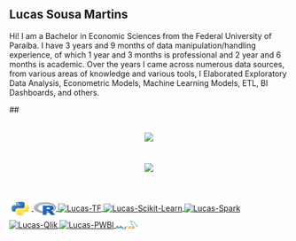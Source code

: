 ## Lucas Sousa Martins
Hi! I am a Bachelor in Economic Sciences from the Federal University of Paraíba. I have 3 years and 9 months of data manipulation/handling experience, of which 1 year and 3 months is professional and 2 year and 6 months is academic. Over the years I came across numerous data sources, from various areas of knowledge and various tools, I Elaborated Exploratory Data Analysis, Econometric Models, Machine Learning Models, ETL, BI Dashboards, and others.

##<div align="center">
##  <a href="https://github.com/Lucas0usa">
##  <img height="120em" src="https://github-readme-stats.vercel.app/api?username=Lucas0usa&show_icons=true&theme=dark&include_all_commits=true&count_private=true"/>
##  <img height="120em" src="https://github-readme-stats.vercel.app/api/top-langs/?username=Lucas0usa&layout=compact&langs_count=7&theme=dark"/>
## </div>
<div style="display: inline_block"><br>
  <img align="center" alt="Lucas-Python" height="30" width="40" src="https://github.com/devicons/devicon/blob/master/icons/python/python-original.svg">
  <img align="center" alt="Lucas-R" height="30" width="40" src="https://github.com/devicons/devicon/blob/master/icons/r/r-original.svg">
  <img align="center" alt="Lucas-TF" height="30" width="40" src="https://img.icons8.com/color/480/tensorflow.png">
  <img align="center" alt="Lucas-Scikit-Learn" height="30" width="40" src="https://upload.wikimedia.org/wikipedia/commons/thumb/0/05/Scikit_learn_logo_small.svg/1200px-Scikit_learn_logo_small.svg.png">
  <img align="center" alt="Lucas-Spark" height="30" width="40" src="https://user-images.githubusercontent.com/88405116/179554839-907799db-bc29-4983-b2c8-f0efb49e4049.png">
  <img align="center" alt="Lucas-Qlik" height="30" width="40" src="https://cdn.worldvectorlogo.com/logos/qlik-1.svg">
    <img align="center" alt="Lucas-PWBI" height="30" width="40" src="https://upload.wikimedia.org/wikipedia/commons/thumb/c/cf/New_Power_BI_Logo.svg/2048px-New_Power_BI_Logo.svg.png">
    <img align="center" alt="Lucas-MySQL" height="30" width="40" src="https://github.com/devicons/devicon/blob/master/icons/mysql/mysql-original-wordmark.svg">
</div>


